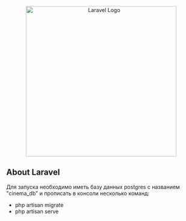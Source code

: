 <p align="center"><a href="https://laravel.com" target="_blank"><img src="https://raw.githubusercontent.com/laravel/art/master/logo-lockup/5%20SVG/2%20CMYK/1%20Full%20Color/laravel-logolockup-cmyk-red.svg" width="400" alt="Laravel Logo"></a></p>

<p align="center">
</p>

## About Laravel

Для запуска необходимо иметь базу данных postgres с названием "cinema_db" и прописать в консоли несколько команд:

- php artisan migrate
- php artisan serve

